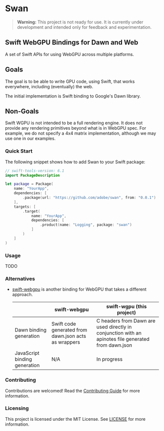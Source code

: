 # Swan
> **Warning:** This project is not ready for use. It is currently under development and intended only for feedback and experimentation.

## Swift WebGPU Bindings for Dawn and Web

A set of Swift APIs for using WebGPU across multiple platforms.

## Goals

The goal is to be able to write GPU code, using Swift, that works everywhere, including
(eventually) the web.

The initial implementation is Swift binding to Google's Dawn library.

## Non-Goals

Swift WGPU is not intended to be a full rendering engine. It does not provide any
rendering primitives beyond what is in WebGPU spec. For example, we do not specify a 4x4
matrix implementation, although we may use one in our examples.

### Quick Start

The following snippet shows how to add Swan to your Swift package:

```swift
// swift-tools-version: 6.1
import PackageDescription

let package = Package(
    name: "YourApp",
    dependencies: [
        .package(url: "https://github.com/adobe/swan", from: "0.0.1")
    ],
    targets: [
        .target(
            name: "YourApp",
            dependencies: [
                .product(name: "Logging", package: "swan")
            ]
        )
    ]
)
```

### Usage

TODO

### Alternatives

- [swift-webgpu](https://github.com/henrybetts/swift-webgpu) is another binding
  for WebGPU that takes a different approach.

  |                               | swift-webgpu                                         | swift-wgpu (this project)                                                                           |
  | ----------------------------- | ---------------------------------------------------- | --------------------------------------------------------------------------------------------------- |
  | Dawn binding generation       | Swift code generated from dawn.json acts as wrappers | C headers from Dawn are used directly in conjunction with an apinotes file generated from dawn.json |
  | JavaScript binding generation | N/A                                                  | In progress                                                                                         |

### Contributing

Contributions are welcomed! Read the [Contributing Guide](./.github/CONTRIBUTING.md) for more information.

### Licensing

This project is licensed under the MIT License. See [LICENSE](LICENSE) for more information.
